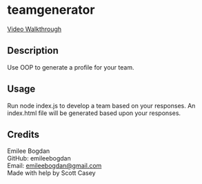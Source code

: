 # teamgenerator

<a href="https://drive.google.com/file/d/10G5_ogfFj18fuDPucHxas3BD-rpCIeUq/view" target="_blank">Video Walkthrough</a>

## Description

Use OOP to generate a profile for your team. 

## Usage

Run node index.js to develop a team based on your responses. An index.html file will be generated based upon your responses. 

## Credits

Emilee Bogdan <br>
GitHub: emileebogdan <br>
Email: emileebogdan@gmail.com <br>
Made with help by Scott Casey 
